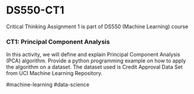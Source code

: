 # DS550-CT1
Critical Thinking Assignment 1 is part of DS550 (Machine Learning) course

### CT1: Principal Component Analysis

In this activity, we will define and explain Principal Component Analysis (PCA) algorithm. Provide a python programming example on how to apply the algorithm on a dataset. The dataset used is Credit Approval Data Set from UCI Machine Learning Repository. 

#machine-learning #data-science
